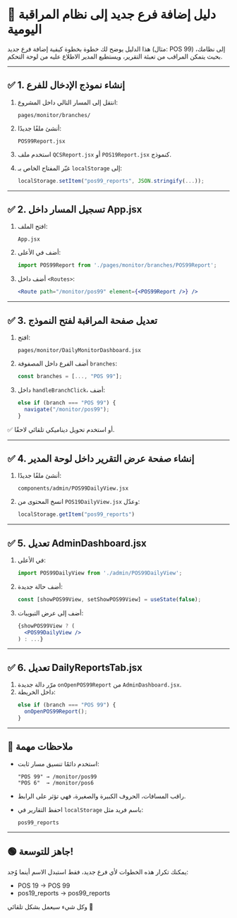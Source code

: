 # 🧱 دليل إضافة فرع جديد إلى نظام المراقبة اليومية

هذا الدليل يوضح لك خطوة بخطوة كيفية إضافة فرع جديد (مثال: POS 99) إلى نظامك، بحيث يتمكن المراقب من تعبئة التقرير، ويستطيع المدير الاطلاع عليه من لوحة التحكم.

---

## ✅ 1. إنشاء نموذج الإدخال للفرع

1. انتقل إلى المسار التالي داخل المشروع:
   ```
   pages/monitor/branches/
   ```

2. أنشئ ملفًا جديدًا:
   ```
   POS99Report.jsx
   ```

3. استخدم ملف `QCSReport.jsx` أو `POS19Report.jsx` كنموذج.
4. غيّر المفتاح الخاص بـ `localStorage` إلى:
   ```js
   localStorage.setItem("pos99_reports", JSON.stringify(...));
   ```

---

## ✅ 2. تسجيل المسار داخل App.jsx

1. افتح الملف:
   ```
   App.jsx
   ```

2. أضف في الأعلى:
   ```js
   import POS99Report from './pages/monitor/branches/POS99Report';
   ```

3. أضف داخل `<Routes>`:
   ```jsx
   <Route path="/monitor/pos99" element={<POS99Report />} />
   ```

---

## ✅ 3. تعديل صفحة المراقبة لفتح النموذج

1. افتح:
   ```
   pages/monitor/DailyMonitorDashboard.jsx
   ```

2. أضف الفرع داخل المصفوفة `branches`:
   ```js
   const branches = [..., "POS 99"];
   ```

3. داخل `handleBranchClick`، أضف:
   ```js
   else if (branch === "POS 99") {
     navigate("/monitor/pos99");
   }
   ```

✅ أو استخدم تحويل ديناميكي تلقائي لاحقًا.

---

## ✅ 4. إنشاء صفحة عرض التقرير داخل لوحة المدير

1. أنشئ ملفًا جديدًا:
   ```
   components/admin/POS99DailyView.jsx
   ```

2. انسخ المحتوى من `POS19DailyView.jsx` وعدّل:
   ```js
   localStorage.getItem("pos99_reports")
   ```

---

## ✅ 5. تعديل AdminDashboard.jsx

1. في الأعلى:
   ```js
   import POS99DailyView from './admin/POS99DailyView';
   ```

2. أضف حالة جديدة:
   ```js
   const [showPOS99View, setShowPOS99View] = useState(false);
   ```

3. أضف إلى عرض التبويبات:
   ```jsx
   {showPOS99View ? (
     <POS99DailyView />
   ) : ...}
   ```

---

## ✅ 6. تعديل DailyReportsTab.jsx

1. مرّر دالة جديدة `onOpenPOS99Report` من `AdminDashboard.jsx`.
2. داخل الخريطة:
   ```js
   else if (branch === "POS 99") {
     onOpenPOS99Report();
   }
   ```

---

## 📌 ملاحظات مهمة

- استخدم دائمًا تنسيق مسار ثابت:
  ```
  "POS 99" → /monitor/pos99
  "POS 6"  → /monitor/pos6
  ```

- راقب المسافات، الحروف الكبيرة والصغيرة، فهي تؤثر على الرابط.

- احفظ التقارير في `localStorage` باسم فريد مثل:
  ```
  pos99_reports
  ```

---

## 🟢 جاهز للتوسعة!

يمكنك تكرار هذه الخطوات لأي فرع جديد، فقط استبدل الاسم أينما وُجد:
- POS 19 → POS 99
- pos19_reports → pos99_reports

وكل شيء سيعمل بشكل تلقائي 💪
